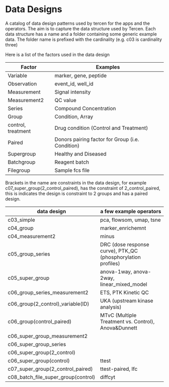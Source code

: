 # Data Designs

A catalog of data design patterns used by tercen for the apps and the operators.
The aim is to capture the data structure used by Tercen.
Each data structure has a name and a folder containing some generic example data.
The folder name is prefixed with the cardinality (e.g. c03 is cardinality three)

Here is a list of the factors used in the data design

|Factor                     | Examples
|-------------------------- | ----------- |
|Variable                   | marker, gene, peptide
|Observation                | event_id, well_id
|Measurement                | Signal intensity
|Measurement2               | QC value
|Series                     | Compound Concentration
|Group                      | Condition, Array
|       control, treatment  | Drug condition (Control and Treatment)
|Paired                     | Donors pairing factor for Group (i.e. Condition)
|Supergroup                 | Healthy and Diseased
|Batchgroup                 | Reagent batch
|Filegroup                  | Sample fcs file

Brackets in the name are constraints in the data design, for example c07_super_group(2_control_paired), has the constraint of 2_control_paired, this is indicates the design is constraint to 2 groups and has a paired design.

|data design                           |a few example operators
| -----------------------------------  | ---------------------- |
|c03_simple                            |pca, flowsom, umap, tsne
|c04_group                             |marker_enrichemnt
|c04_measurement2                      |minus
|c05_group_series                      |DRC (dose response curve), PTK_QC (phosphorylation profiles)
|c05_super_group                       |anova-1way, anova-2way, linear_mixed_model
|c06_group_series_measurement2         |ETS, PTK Kinetic QC
|c06_group(2_control)_variable(ID)     |UKA (upstream kinase analysis)
|c06_group(control_paired)             |MTvC (Multiple Treatment vs. Control), Anova&Dunnett
|c06_super_group_measurement2          |
|c06_super_group_series                |
|c06_super_group(2_control)            |
|c06_super_group(control)              |ttest
|c07_super_group(2_control_paired)     |ttest-paired, lfc
|c08_batch_file_super_group(control)   |diffcyt
 